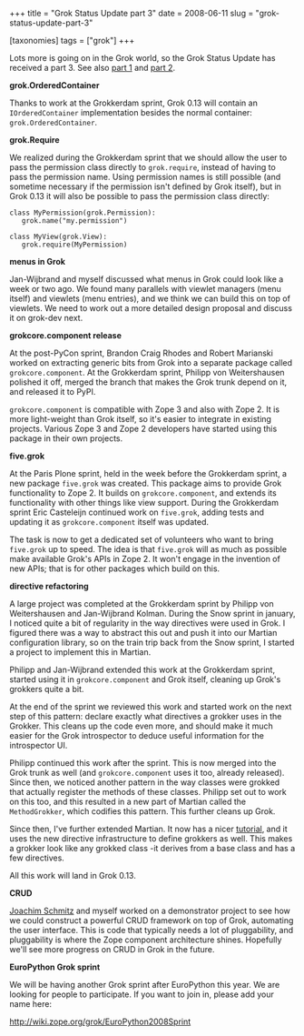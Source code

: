 +++
title = "Grok Status Update part 3"
date = 2008-06-11
slug = "grok-status-update-part-3"

[taxonomies]
tags = ["grok"]
+++

Lots more is going on in the Grok world, so the Grok Status Update has
received a part 3. See also [part
1](http://faassen.n--tree.net/blog/view/weblog/2008/06/02/0) and [part
2](http://faassen.n--tree.net/blog/view/weblog/2008/06/03/0).

**grok.OrderedContainer**

Thanks to work at the Grokkerdam sprint, Grok 0.13 will contain an
`IOrderedContainer` implementation besides the normal container:
`grok.OrderedContainer`.

**grok.Require**

We realized during the Grokkerdam sprint that we should allow the user
to pass the permission class directly to `grok.require`, instead of
having to pass the permission name. Using permission names is still
possible (and sometime necessary if the permission isn't defined by Grok
itself), but in Grok 0.13 it will also be possible to pass the
permission class directly:

    class MyPermission(grok.Permission):
       grok.name("my.permission")

    class MyView(grok.View):
       grok.require(MyPermission)

**menus in Grok**

Jan-Wijbrand and myself discussed what menus in Grok could look like a
week or two ago. We found many parallels with viewlet managers (menu
itself) and viewlets (menu entries), and we think we can build this on
top of viewlets. We need to work out a more detailed design proposal and
discuss it on grok-dev next.

**grokcore.component release**

At the post-PyCon sprint, Brandon Craig Rhodes and Robert Marianski
worked on extracting generic bits from Grok into a separate package
called `grokcore.component`. At the Grokkerdam sprint, Philipp von
Weitershausen polished it off, merged the branch that makes the Grok
trunk depend on it, and released it to PyPI.

`grokcore.component` is compatible with Zope 3 and also with Zope 2. It
is more light-weight than Grok itself, so it's easier to integrate in
existing projects. Various Zope 3 and Zope 2 developers have started
using this package in their own projects.

**five.grok**

At the Paris Plone sprint, held in the week before the Grokkerdam
sprint, a new package `five.grok` was created. This package aims to
provide Grok functionality to Zope 2. It builds on `grokcore.component`,
and extends its functionality with other things like view support.
During the Grokkerdam sprint Eric Casteleijn continued work on
`five.grok`, adding tests and updating it as `grokcore.component` itself
was updated.

The task is now to get a dedicated set of volunteers who want to bring
`five.grok` up to speed. The idea is that `five.grok` will as much as
possible make available Grok's APIs in Zope 2. It won't engage in the
invention of new APIs; that is for other packages which build on this.

**directive refactoring**

A large project was completed at the Grokkerdam sprint by Philipp von
Weitershausen and Jan-Wijbrand Kolman. During the Snow sprint in
january, I noticed quite a bit of regularity in the way directives were
used in Grok. I figured there was a way to abstract this out and push it
into our Martian configuration library, so on the train trip back from
the Snow sprint, I started a project to implement this in Martian.

Philipp and Jan-Wijbrand extended this work at the Grokkerdam sprint,
started using it in `grokcore.component` and Grok itself, cleaning up
Grok's grokkers quite a bit.

At the end of the sprint we reviewed this work and started work on the
next step of this pattern: declare exactly what directives a grokker
uses in the Grokker. This cleans up the code even more, and should make
it much easier for the Grok introspector to deduce useful information
for the introspector UI.

Philipp continued this work after the sprint. This is now merged into
the Grok trunk as well (and `grokcore.component` uses it too, already
released). Since then, we noticed another pattern in the way classes
were grokked that actually register the methods of these classes.
Philipp set out to work on this too, and this resulted in a new part of
Martian called the `MethodGrokker`, which codifies this pattern. This
further cleans up Grok.

Since then, I've further extended Martian. It now has a nicer
[tutorial](http://pypi.python.org/pypi/martian), and it uses the new
directive infrastructure to define grokkers as well. This makes a
grokker look like any grokked class -it derives from a base class and
has a few directives.

All this work will land in Grok 0.13.

**CRUD**

[Joachim
Schmitz](http://faassen.n--tree.net/blog/view/weblog/2008/05/14/0) and
myself worked on a demonstrator project to see how we could construct a
powerful CRUD framework on top of Grok, automating the user interface.
This is code that typically needs a lot of pluggability, and
pluggability is where the Zope component architecture shines. Hopefully
we'll see more progress on CRUD in Grok in the future.

**EuroPython Grok sprint**

We will be having another Grok sprint after EuroPython this year. We are
looking for people to participate. If you want to join in, please add
your name here:

<http://wiki.zope.org/grok/EuroPython2008Sprint>
